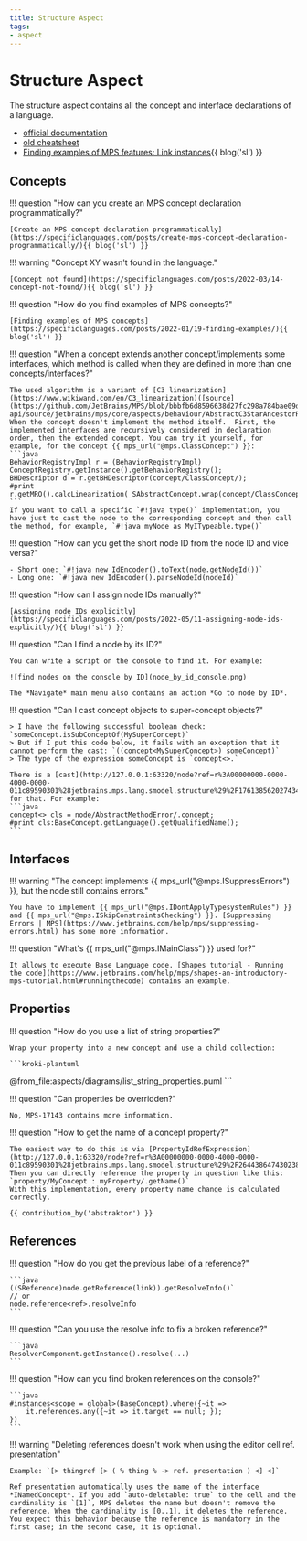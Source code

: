 ```yaml
---
title: Structure Aspect
tags:
- aspect
---
```


# Structure Aspect

The structure aspect contains all the concept and interface declarations of a language.

- [official documentation](https://www.jetbrains.com/help/mps/structure.html)
- [old cheatsheet](http://dsl-course.org/jetbrains-mps-structure-aspect/)
- [Finding examples of MPS features: Link instances](https://specificlanguages.com/posts/2022-05/06-finding-examples-link-instances/){{ blog('sl') }}

## Concepts

!!! question "How can you create an MPS concept declaration programmatically?"

    [Create an MPS concept declaration programmatically](https://specificlanguages.com/posts/create-mps-concept-declaration-programmatically/){{ blog('sl') }}

!!! warning "Concept XY wasn't found in the language."

    [Concept not found](https://specificlanguages.com/posts/2022-03/14-concept-not-found/){{ blog('sl') }}

!!! question "How do you find examples of MPS concepts?"

    [Finding examples of MPS concepts](https://specificlanguages.com/posts/2022-01/19-finding-examples/){{ blog('sl') }}

!!! question "When a concept extends another concept/implements some interfaces, which method is called when they are defined in more than one concepts/interfaces?"

    The used algorithm is a variant of [C3 linearization](https://www.wikiwand.com/en/C3_linearization)([source](https://github.com/JetBrains/MPS/blob/bbbfb6d8596638d27fc298a784bae09dc78e4d1e/core/aspects/behavior/behavior-api/source/jetbrains/mps/core/aspects/behaviour/AbstractC3StarAncestorResolutionOrder.java#L30)). When the concept doesn't implement the method itself.  First, the implemented interfaces are recursively considered in declaration order, then the extended concept. You can try it yourself, for example, for the concept {{ mps_url("@mps.ClassConcept") }}:
    ```java
    BehaviorRegistryImpl r = (BehaviorRegistryImpl) ConceptRegistry.getInstance().getBehaviorRegistry();
    BHDescriptor d = r.getBHDescriptor(concept/ClassConcept/);
    #print r.getMRO().calcLinearization(_SAbstractConcept.wrap(concept/ClassConcept/));
    ```
    If you want to call a specific `#!java type()` implementation, you have just to cast the node to the corresponding concept and then call the method, for example, `#!java myNode as MyITypeable.type()`

!!! question "How can you get the short node ID from the node ID and vice versa?"

    - Short one: `#!java new IdEncoder().toText(node.getNodeId())`
    - Long one: `#!java new IdEncoder().parseNodeId(nodeId)`

!!! question "How can I assign node IDs manually?"

    [Assigning node IDs explicitly](https://specificlanguages.com/posts/2022-05/11-assigning-node-ids-explicitly/){{ blog('sl') }}

!!! question "Can I find a node by its ID?"

    You can write a script on the console to find it. For example:

    ![find nodes on the console by ID](node_by_id_console.png)

    The *Navigate* main menu also contains an action *Go to node by ID*.

!!! question "Can I cast concept objects to super-concept objects?"

    > I have the following successful boolean check: `someConcept.isSubConceptOf(MySuperConcept)`
    > But if I put this code below, it fails with an exception that it cannot perform the cast: `((concept<MySuperConcept>) someConcept)`
    > The type of the expression someConcept is `concept<>.`

    There is a [cast](http://127.0.0.1:63320/node?ref=r%3A00000000-0000-4000-0000-011c89590301%28jetbrains.mps.lang.smodel.structure%29%2F1761385620274348152) for that. For example:
    ```java
    concept<> cls = node/AbstractMethodError/.concept;
    #print cls:BaseConcept.getLanguage().getQualifiedName();
    ```

## Interfaces

!!! warning "The concept implements {{ mps_url("@mps.ISuppressErrors") }}, but the node still contains errors."

    You have to implement {{ mps_url("@mps.IDontApplyTypesystemRules") }} and {{ mps_url("@mps.ISkipConstraintsChecking") }}. [Suppressing Errors | MPS](https://www.jetbrains.com/help/mps/suppressing-errors.html) has some more information.

!!! question "What's {{ mps_url("@mps.IMainClass") }} used for?"

    It allows to execute Base Language code. [Shapes tutorial - Running the code](https://www.jetbrains.com/help/mps/shapes-an-introductory-mps-tutorial.html#runningthecode) contains an example.

## Properties

!!! question "How do you use a list of string properties?"

    Wrap your property into a new concept and use a child collection:

    ```kroki-plantuml
@from_file:aspects/diagrams/list_string_properties.puml
    ```

!!! question "Can properties be overridden?"

    No, MPS-17143 contains more information.

!!! question "How to get the name of a concept property?"

    The easiest way to do this is via [PropertyIdRefExpression](http://127.0.0.1:63320/node?ref=r%3A00000000-0000-4000-0000-011c89590301%28jetbrains.mps.lang.smodel.structure%29%2F2644386474302386080). Then you can directly reference the property in question like this:
    `property/MyConcept : myProperty/.getName()`
    With this implementation, every property name change is calculated correctly.

    {{ contribution_by('abstraktor') }}

## References

!!! question "How do you get the previous label of a reference?"

    ```java
    ((SReference)node.getReference(link)).getResolveInfo()` 
    // or
    node.reference<ref>.resolveInfo
    ```

!!! question "Can you use the resolve info to fix a broken reference?"

    ```java
    ResolverComponent.getInstance().resolve(...)
    ```

!!! question "How can you find broken references on the console?"

    ```java
    #instances<scope = global>(BaseConcept).where({~it => 
        it.references.any({~it => it.target == null; });
    })
    ```

!!! warning "Deleting references doesn't work when using the editor cell ref. presentation"

    Example: `[> thingref [> ( % thing % -> ref. presentation ) <] <]`

    Ref presentation automatically uses the name of the interface *INamedConcept*. If you add `auto-deletable: true` to the cell and the cardinality is `[1]`, MPS deletes the name but doesn't remove the reference. When the cardinality is [0..1], it deletes the reference. You expect this behavior because the reference is mandatory in the first case; in the second case, it is optional.
